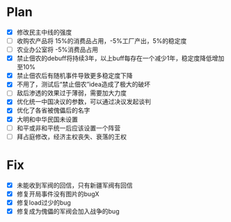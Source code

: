 # Plan

- [x] 修改民主中线的强度
- [ ] 收购农产品将 15%的消费品占用，-5%工厂产出，5%的稳定度
- [ ] 农业办公室将 -5%消费品占用
- [x] 禁止佃农的debuff将持续3年，以上buff每存在一个减少1年，稳定度降低增加至10%
- [x] 禁止佃农后有随机事件导致更多稳定度下降
- [x] 不用了，测试后“禁止佃农”idea造成了极大的破坏
- [ ] 敌后渗透的效果过于薄弱，需要加大力度
- [x] 优化统一中国决议的参数，可以通过决议发起谈判
- [x] 优化了各省被傀儡后的名字
- [x] 大明和中华民国未设置
- [ ] 和平或非和平统一后应该设置一个阵营
- [ ] 拜占庭修改，经济主权丧失、衰落的王权

# Fix

- [x] 未能收到军阀的回信，只有新疆军阀有回信
- [x] 修复开局事件没有图片的bugX
- [x] 修复load过少的bug
- [x] 修复成为傀儡的军阀会加入战争的bug